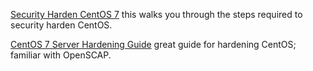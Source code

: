 
[Security Harden CentOS 7](https://highon.coffee/blog/security-harden-centos-7/)
this walks you through the steps required to security harden CentOS.

[CentOS 7 Server Hardening Guide](https://www.lisenet.com/2017/centos-7-server-hardening-guide/)
great guide for hardening CentOS; familiar with OpenSCAP.
